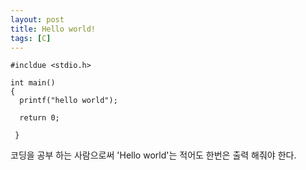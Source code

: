 ```yaml
---
layout: post
title: Hello world!
tags: [C]
---
```



```
#incldue <stdio.h>

int main()
{
  printf("hello world");
  
  return 0;
  
 }
 ```

코딩을 공부 하는 사람으로써 'Hello world'는 적어도 한번은 출력 해줘야 한다.
